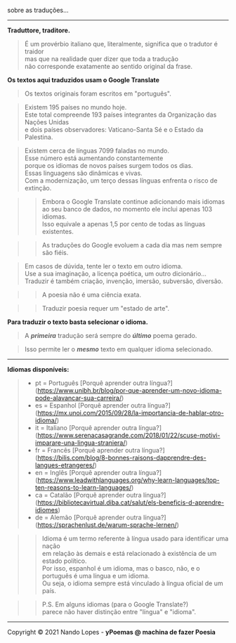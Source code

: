 sobre as traduções...
___
**Traduttore, traditore.**  
> É um provérbio italiano que, literalmente, significa que o tradutor é traidor  
> mas que na realidade quer dizer que toda a tradução  
> não corresponde exatamente ao sentido original da frase.

**Os textos aqui traduzidos usam o Google Translate**
> Os textos originais foram escritos em "português".

> Existem 195 países no mundo hoje.   
> Este total compreende 193 países integrantes da Organização das Nações Unidas  
> e dois países observadores: Vaticano-Santa Sé e o Estado da Palestina.  

> Existem cerca de línguas 7099 faladas no mundo.  
> Esse número está aumentando constantemente  
> porque os idiomas de novos países surgem todos os dias.  
> Essas linguagens são dinâmicas e vivas.  
> Com a modernização, um terço dessas línguas enfrenta o risco de extinção.  

>> Embora o Google Translate continue adicionando mais idiomas  
>> ao seu banco de dados, no momento ele inclui apenas 103 idiomas.  
>> Isso equivale a apenas 1,5 por cento de todas as línguas existentes.  

>> As traduções do Google evoluem a cada dia mas nem sempre são fiéis.  

> Em casos de dúvida, tente ler o texto em outro idioma.  
> Use a sua imaginação, a licença poética, um outro dicionário...  
> Traduzir é também criação, invenção, imersão, subversão, diversão.  

>> A poesia não é uma ciência exata.  

>> Traduzir poesia requer um "estado de arte".  

**Para traduzir o texto basta selecionar o idioma.**  
> A ***primeira*** tradução será sempre do ***último*** poema gerado.  

> Isso permite ler o ***mesmo*** texto em qualquer idioma selecionado.  
___  
**Idiomas disponíveis:**  
> - pt = Português [Porquê aprender outra língua?] (https://www.unibh.br/blog/por-que-aprender-um-novo-idioma-pode-alavancar-sua-carreira/)  
> - es = Espanhol [Porquê aprender outra língua?] (https://mx.unoi.com/2015/09/28/la-importancia-de-hablar-otro-idioma/)  
> - it = Italiano [Porquê aprender outra língua?] (https://www.serenacasagrande.com/2018/01/22/scuse-motivi-imparare-una-lingua-straniera/)  
> - fr = Francês [Porquê aprender outra língua?] (https://bilis.com/blog/8-bonnes-raisons-dapprendre-des-langues-etrangeres/)  
> - en = Inglês [Porquê aprender outra língua?] (https://www.leadwithlanguages.org/why-learn-languages/top-ten-reasons-to-learn-languages/)  
> - ca = Catalão [Porquê aprender outra língua?] (https://bibliotecavirtual.diba.cat/salut/els-beneficis-d-aprendre-idiomes)  
> - de = Alemão [Porquê aprender outra língua?] (https://sprachenlust.de/warum-sprache-lernen/)  

>> Idioma é um termo referente à língua usado para identificar uma nação  
>> em relação às demais e está relacionado à existência de um estado político.  
>> Por isso, espanhol é um idioma, mas o basco, não, e o português é uma língua e um idioma.  
>> Ou seja, o idioma sempre está vinculado à língua oficial de um país.  

>> P.S. Em alguns idiomas (para o Google Translate?)  
>> parece não haver distinção entre "língua" e "idioma".  
___  

Copyright © 2021 Nando Lopes - **yPoemas @ machina de fazer Poesia**